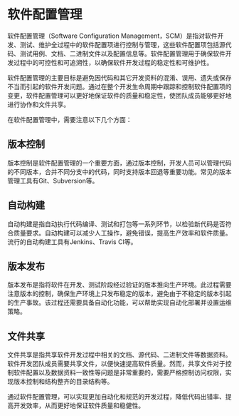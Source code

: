 # 软件配置管理
软件配置管理（Software Configuration Management，SCM）是指对软件开发、测试、维护全过程中的软件配置项进行控制与管理，这些软件配置项包括源代码、测试用例、文档、二进制文件以及配置信息等。软件配置管理用于确保软件开发过程中的可控性和可追溯性，以确保软件开发过程的稳定性和可维护性。

软件配置管理的主要目标是避免因代码和其它开发资料的混淆、误用、遗失或保存不当而引起的软件开发问题。通过在整个开发生命周期中跟踪和控制软件配置项的变更，软件配置管理可以更好地保证软件的质量和稳定性，使团队成员能够更好地进行协作和文件共享。

在软件配置管理中，需要注意以下几个方面：

## 版本控制
版本控制是软件配置管理的一个重要方面，通过版本控制，开发人员可以管理代码的不同版本，合并不同分支中的代码，同时支持版本回退等重要功能。常见的版本管理工具有Git、Subversion等。

## 自动构建
自动构建是指自动执行代码编译、测试和打包等一系列环节，以检验新代码是否符合质量要求。自动构建可以减少人工操作，避免错误，提高生产效率和软件质量。流行的自动构建工具有Jenkins、Travis CI等。

## 版本发布
版本发布是指将软件在开发、测试阶段经过验证的版本推向生产环境。此过程需要注意版本的控制，确保生产环境上只发布稳定的版本，避免由于不稳定的版本引起的生产事故。该过程还需要具备自动化功能，可以帮助实现自动化部署并设置运维策略。

## 文件共享
文件共享是指共享软件开发过程中相关的文档、源代码、二进制文件等数据资料。软件开发团队成员需要共享文件，以便快速提高软件质量。然而，共享文件对于控制软件配置以及数据资料一致性等问题是非常重要的，需要严格控制访问权限，实现版本控制和结构整齐的目录结构等。

通过软件配置管理，可以实现更加自动化和规范的开发过程，降低代码出错率、提高开发效率，从而更好地保证软件质量和稳健性。